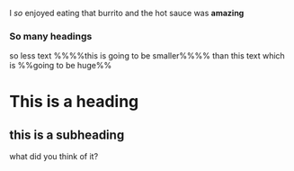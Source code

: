 I *so* enjoyed eating that burrito and the hot sauce was **amazing**
    
### So many headings
so less text %%%%this is going to be smaller%%%% than this text which is %%going to be huge%%


# This is a heading

## this is a subheading

what did you think of it?


